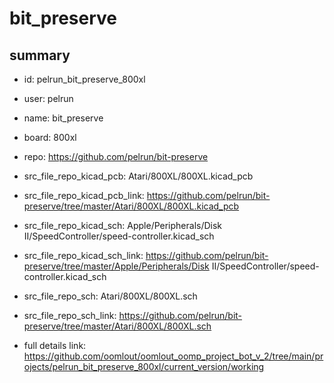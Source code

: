 # bit_preserve
 
## summary 
* id: pelrun_bit_preserve_800xl
* user: pelrun
* name: bit_preserve
* board: 800xl
* repo: https://github.com/pelrun/bit-preserve
* src_file_repo_kicad_pcb: Atari/800XL/800XL.kicad_pcb
* src_file_repo_kicad_pcb_link: https://github.com/pelrun/bit-preserve/tree/master/Atari/800XL/800XL.kicad_pcb
* src_file_repo_kicad_sch: Apple/Peripherals/Disk II/SpeedController/speed-controller.kicad_sch
* src_file_repo_kicad_sch_link: https://github.com/pelrun/bit-preserve/tree/master/Apple/Peripherals/Disk II/SpeedController/speed-controller.kicad_sch

* src_file_repo_sch: Atari/800XL/800XL.sch
* src_file_repo_sch_link: https://github.com/pelrun/bit-preserve/tree/master/Atari/800XL/800XL.sch
* full details link: https://github.com/oomlout/oomlout_oomp_project_bot_v_2/tree/main/projects/pelrun_bit_preserve_800xl/current_version/working  







